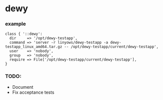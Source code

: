 
# dewy

### example

```puppet
class { '::dewy':
  dir     => '/opt/dewy-testapp',
  command => 'server -r linyows/dewy-testapp -a dewy-testapp_linux_amd64.tar.gz -- /opt/dewy-testapp/current/dewy-testapp',
  user    => 'nobody',
  group   => 'nobody',
  require => File['/opt/dewy-testapp/current/dewy-testapp'],
}
```

### TODO:

- Document
- Fix acceptance tests